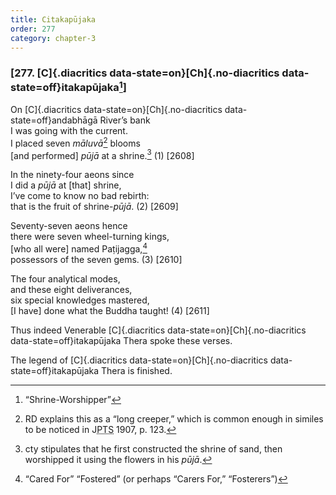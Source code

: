 ```yaml
---
title: Citakapūjaka
order: 277
category: chapter-3
---
```


### \[277. [C]{.diacritics data-state=on}[Ch]{.no-diacritics data-state=off}itakapūjaka[^1]\]

On [C]{.diacritics data-state=on}[Ch]{.no-diacritics data-state=off}andabhāgā River’s bank  
I was going with the current.  
I placed seven *māluvā*[^2] blooms  
\[and performed\] *pūjā* at a shrine.[^3] (1) \[2608\]

In the ninety-four aeons since  
I did a *pūjā* at \[that\] shrine,  
I’ve come to know no bad rebirth:  
that is the fruit of shrine-*pūjā*. (2) \[2609\]

Seventy-seven aeons hence  
there were seven wheel-turning kings,  
\[who all were\] named Paṭijagga,[^4]  
possessors of the seven gems. (3) \[2610\]

The four analytical modes,  
and these eight deliverances,  
six special knowledges mastered,  
\[I have\] done what the Buddha taught! (4) \[2611\]

Thus indeed Venerable [C]{.diacritics data-state=on}[Ch]{.no-diacritics data-state=off}itakapūjaka Thera spoke these verses.

The legend of [C]{.diacritics data-state=on}[Ch]{.no-diacritics data-state=off}itakapūjaka Thera is finished.

[^1]: “Shrine-Worshipper”

[^2]: RD explains this as a “long creeper,” which is common enough in similes to be noticed in J<abbr title="Pali Text Society">PTS</abbr> 1907, p. 123.

[^3]: cty stipulates that he first constructed the shrine of sand, then worshipped it using the flowers in his *pūjā*.

[^4]: “Cared For” “Fostered” (or perhaps “Carers For,” “Fosterers”)
